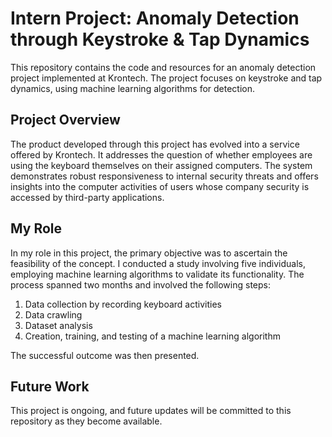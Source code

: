 
# Intern Project: Anomaly Detection through Keystroke & Tap Dynamics

This repository contains the code and resources for an anomaly detection project implemented at Krontech. The project focuses on keystroke and tap dynamics, using machine learning algorithms for detection.

## Project Overview

The product developed through this project has evolved into a service offered by Krontech. It addresses the question of whether employees are using the keyboard themselves on their assigned computers. The system demonstrates robust responsiveness to internal security threats and offers insights into the computer activities of users whose company security is accessed by third-party applications.

## My Role

In my role in this project, the primary objective was to ascertain the feasibility of the concept. I conducted a study involving five individuals, employing machine learning algorithms to validate its functionality. The process spanned two months and involved the following steps:

1. Data collection by recording keyboard activities
2. Data crawling
3. Dataset analysis
4. Creation, training, and testing of a machine learning algorithm

The successful outcome was then presented.

## Future Work

This project is ongoing, and future updates will be committed to this repository as they become available.
